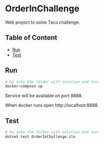 # OrderInChallenge

Web project to solve Taco challenge.

## Table of Content

- [Run](#run)
- [Test](#test)

## Run

```bash
# Go into the folder with solution and run:
docker-compose up
```
Service will be available on port 8888.

When docker runs open http://localhost:8888.

## Test
```bash
# Go into the folder with solution and run:
dotnet test OrderInChallenge.sln
```